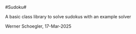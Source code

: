 #Sudoku#

A basic class library to solve sudokus with an example solver

Werner Schoegler, 17-Mar-2025